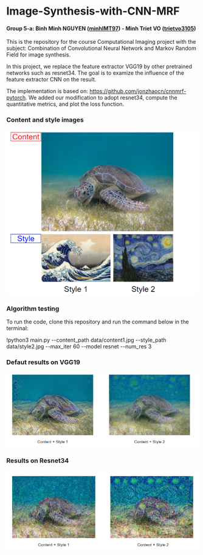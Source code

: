 # Image-Synthesis-with-CNN-MRF

#### Group 5-a: Binh Minh NGUYEN ([minhIMT97](https://github.com/minhIMT97)) - Minh Triet VO ([trietvo3105](https://github.com/trietvo3105))
This is the repository for the course Computational Imaging project with the subject: Combination of Convolutional Neural Network and Markov Random Field for image synthesis.

In this project, we replace the feature extractor VGG19 by other pretrained networks such as resnet34. The goal is to examize the influence of the feature extractor CNN on the result. 

The implementation is based on: https://github.com/jonzhaocn/cnnmrf-pytorch. We added our modification to adopt resnet34, compute the quantitative metrics, and plot the loss function. 

### Content and style images

![Content and style used](images/Content_and_style.PNG)

### Algorithm testing

To run the code, clone this repository and run the command below in the terminal:

!python3 main.py --content_path data/content1.jpg --style_path data/style2.jpg --max_iter 60 --model resnet --num_res 3

### Defaut results on VGG19

![VGG result](images/VGG_result.PNG)

### Results on Resnet34

![Resnet34 result](images/res_result.PNG)


